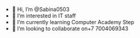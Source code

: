 - 👋 Hi, I’m @Sabina0503
- 👀 I’m interested in IT staff
- 🌱 I’m currently learning Computer Academy Step
- 💞️ I’m looking to collaborate on+7 7004069343

<!---
Sabina0503/Sabina0503 is a ✨ special ✨ repository because its `README.md` (this file) appears on your GitHub profile.
You can click the Preview link to take a look at your changes.
--->
